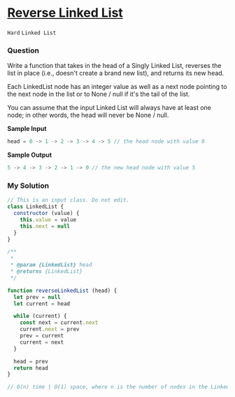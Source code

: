 # [Reverse Linked List](https://www.algoexpert.io/questions/reverse-linked-list)

`Hard` `Linked List`

### Question
Write a function that takes in the head of a Singly Linked List, reverses the list in place (i.e., doesn't create a brand new list), and returns its new head.

Each LinkedList node has an integer value as well as a next node pointing to the next node in the list or to None / null if it's the tail of the list.

You can assume that the input Linked List will always have at least one node; in other words, the head will never be None / null.

**Sample Input**
```js
head = 0 -> 1 -> 2 -> 3 -> 4 -> 5 // the head node with value 0
```

**Sample Output**
```js
5 -> 4 -> 3 -> 2 -> 1 -> 0 // the new head node with value 5
```

### My Solution
```js
// This is an input class. Do not edit.
class LinkedList {
  constructor (value) {
    this.value = value
    this.next = null
  }
}

/**
 * 
 * @param {LinkedList} head
 * @returns {LinkedList}
 */

function reverseLinkedList (head) {
  let prev = null
  let current = head

  while (current) {
    const next = current.next
    current.next = prev
    prev = current
    current = next
  }

  head = prev
  return head
}

// O(n) time | O(1) space, where n is the number of nodes in the Linked List
```
